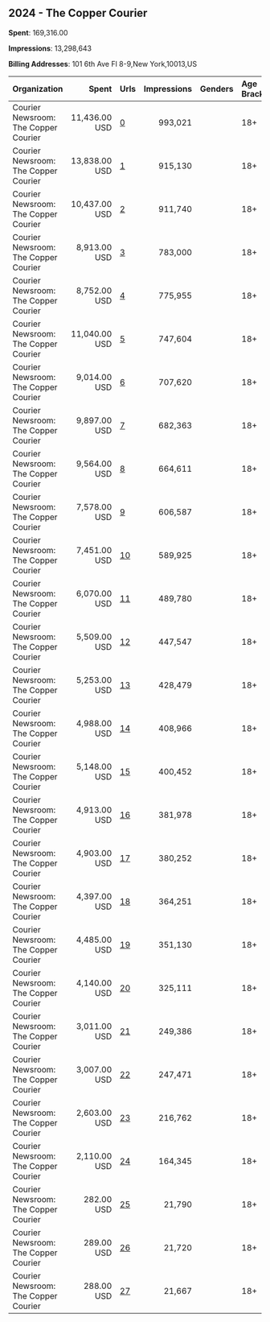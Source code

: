 ## 2024 - The Copper Courier 
**Spent**: 169,316.00

**Impressions**: 13,298,643

**Billing Addresses**: 101 6th Ave Fl 8-9,New York,10013,US

|Organization|Spent|Urls|Impressions|Genders|Age Brackets|Country Codes|
|:---|---:|:---|---:|:---|:---|:---|
|Courier Newsroom: The Copper Courier|11,436.00 USD|[0](https://www.snap.com/political-ads/asset/ac00cf6737cb298b589ab60c48640fd9ac1525f33881ed091a577258bd3eceb4?mediaType=mp4)|993,021||18+|united states|
|Courier Newsroom: The Copper Courier|13,838.00 USD|[1](https://www.snap.com/political-ads/asset/cd353ed06b6751ac3e2e686a929804d12d652f5da160bf6c13efed9659ec9232?mediaType=mp4)|915,130||18+|united states|
|Courier Newsroom: The Copper Courier|10,437.00 USD|[2](https://www.snap.com/political-ads/asset/053959f2663ec557ec0d8d1a7f99726759da382d9310be6bdc31a5f5dd8d1c1d?mediaType=mp4)|911,740||18+|united states|
|Courier Newsroom: The Copper Courier|8,913.00 USD|[3](https://www.snap.com/political-ads/asset/639bc3642c5cd4bc7dc2e51487816e8b1c7da1328b8b150e97f6c340fd856a93?mediaType=mp4)|783,000||18+|united states|
|Courier Newsroom: The Copper Courier|8,752.00 USD|[4](https://www.snap.com/political-ads/asset/94e3e7f78c27d0d1c7ade57c13ff3443ae36eadd4253ca646934ec75e9f0a93c?mediaType=mp4)|775,955||18+|united states|
|Courier Newsroom: The Copper Courier|11,040.00 USD|[5](https://www.snap.com/political-ads/asset/c023648c7648f3aa83b86919741be32c028711d0132404fef91da1e7021d086d?mediaType=mp4)|747,604||18+|united states|
|Courier Newsroom: The Copper Courier|9,014.00 USD|[6](https://www.snap.com/political-ads/asset/8352f10e100f61c9bf34b488a54f8cb4127457aaed8cb158a076b11bc8b4e044?mediaType=mp4)|707,620||18+|united states|
|Courier Newsroom: The Copper Courier|9,897.00 USD|[7](https://www.snap.com/political-ads/asset/4594b9fdd834f9b53faf6f94e1dc035263c1b7292d09b5dda843575d7e2b650e?mediaType=mp4)|682,363||18+|united states|
|Courier Newsroom: The Copper Courier|9,564.00 USD|[8](https://www.snap.com/political-ads/asset/ccc23891f4fdbe54b944711d8644bc86135154531cc8305c17e66487ce7b7f5b?mediaType=mp4)|664,611||18+|united states|
|Courier Newsroom: The Copper Courier|7,578.00 USD|[9](https://www.snap.com/political-ads/asset/36ef4095fc0d1052cbf58e60e87634bf77c053361eb77d0624176061fe3cc8f0?mediaType=mp4)|606,587||18+|united states|
|Courier Newsroom: The Copper Courier|7,451.00 USD|[10](https://www.snap.com/political-ads/asset/375c6557045a39cebf575317c1c4979bab174c30c4847426157d637cf641b853?mediaType=mp4)|589,925||18+|united states|
|Courier Newsroom: The Copper Courier|6,070.00 USD|[11](https://www.snap.com/political-ads/asset/64ebd46d7bf997b95f2096ca1c1cb931e9eb4e85babe7ebc662697ee9fe65fd8?mediaType=mp4)|489,780||18+|united states|
|Courier Newsroom: The Copper Courier|5,509.00 USD|[12](https://www.snap.com/political-ads/asset/7534d563d80713052eaaa88085fef2199c84ea23bbc974e20eada2d7ce2f30bd?mediaType=mp4)|447,547||18+|united states|
|Courier Newsroom: The Copper Courier|5,253.00 USD|[13](https://www.snap.com/political-ads/asset/03f877f97116034bab15e96db3cd22d733cb998ccba2f960ee2e2027171267d7?mediaType=mp4)|428,479||18+|united states|
|Courier Newsroom: The Copper Courier|4,988.00 USD|[14](https://www.snap.com/political-ads/asset/2ece58ca65a2e4a4e732de7d13bd3d9be18e9b56142a7c425701381764fdac8b?mediaType=mp4)|408,966||18+|united states|
|Courier Newsroom: The Copper Courier|5,148.00 USD|[15](https://www.snap.com/political-ads/asset/f74a39a08c18fffd9b0c635a95a058117068c306dce482c4c44368180e6e3139?mediaType=mp4)|400,452||18+|united states|
|Courier Newsroom: The Copper Courier|4,913.00 USD|[16](https://www.snap.com/political-ads/asset/b115b00098c7ebc9ab66444269068bddf8524c9883a8cb146ea4e891ab27a17b?mediaType=mp4)|381,978||18+|united states|
|Courier Newsroom: The Copper Courier|4,903.00 USD|[17](https://www.snap.com/political-ads/asset/7eef349d8766b753b3b7590f51ddf74077e89c78d21856c9b72cbcdb000f29dd?mediaType=mp4)|380,252||18+|united states|
|Courier Newsroom: The Copper Courier|4,397.00 USD|[18](https://www.snap.com/political-ads/asset/ceea103d13d050662eafec2fb3c52d54266e27c40c08cd46ff946954291c15ed?mediaType=mp4)|364,251||18+|united states|
|Courier Newsroom: The Copper Courier|4,485.00 USD|[19](https://www.snap.com/political-ads/asset/f1725fc896bc8ae5dbb41a574b0b52f18cbc6b5c5ff2b23ac51ea3fc59083fb5?mediaType=mp4)|351,130||18+|united states|
|Courier Newsroom: The Copper Courier|4,140.00 USD|[20](https://www.snap.com/political-ads/asset/adfef4f6f92b39cbaae1f977d7939c06171fe50397a2df0cf799c9d09f345415?mediaType=mp4)|325,111||18+|united states|
|Courier Newsroom: The Copper Courier|3,011.00 USD|[21](https://www.snap.com/political-ads/asset/ee09f6781f158dc118a3e3924ca21343babbcbf1911b8c49093eec8f2b0c763a?mediaType=jpg)|249,386||18+|united states|
|Courier Newsroom: The Copper Courier|3,007.00 USD|[22](https://www.snap.com/political-ads/asset/39463598492dc5adca1e8cdff47e2de00ee9fdaae9a804aed495e67442ea6e55?mediaType=jpg)|247,471||18+|united states|
|Courier Newsroom: The Copper Courier|2,603.00 USD|[23](https://www.snap.com/political-ads/asset/5a2d064b0376feb0581366f11f75ef51c8d647558ac4aa5da4fb80ae4810b4cb?mediaType=jpeg)|216,762||18+|united states|
|Courier Newsroom: The Copper Courier|2,110.00 USD|[24](https://www.snap.com/political-ads/asset/5074913c323e22aad2d50a69fc74d5e6268c9425c0efca34786f57d1d8dc8a67?mediaType=mp4)|164,345||18+|united states|
|Courier Newsroom: The Copper Courier|282.00 USD|[25](https://www.snap.com/political-ads/asset/70d055b55e2dec95a4c7570eb35c7c553b0af66502df1fd82a292ba85d51f844?mediaType=mp4)|21,790||18+|united states|
|Courier Newsroom: The Copper Courier|289.00 USD|[26](https://www.snap.com/political-ads/asset/2f416e88ae72bc16a6d9a0b315f382310d957a6ff76cdb38a82bf70dc81e10c5?mediaType=mp4)|21,720||18+|united states|
|Courier Newsroom: The Copper Courier|288.00 USD|[27](https://www.snap.com/political-ads/asset/a4982389f78e7a087e64f7b992f78c3e3017a52afc0444133d9646ca18aedb8d?mediaType=mp4)|21,667||18+|united states|
